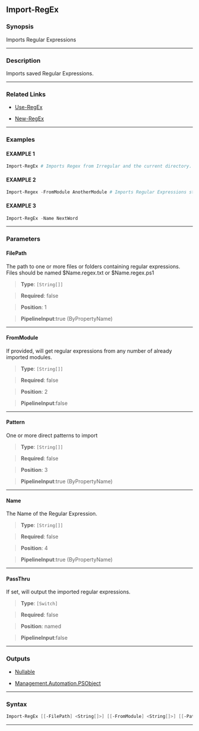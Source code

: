 
Import-RegEx
------------
### Synopsis
Imports Regular Expressions

---
### Description

Imports saved Regular Expressions.

---
### Related Links
* [Use-RegEx](Use-RegEx.md)



* [New-RegEx](New-RegEx.md)



---
### Examples
#### EXAMPLE 1
```PowerShell
Import-RegEx # Imports Regex from Irregular and the current directory.
```

#### EXAMPLE 2
```PowerShell
Import-Regex -FromModule AnotherModule # Imports Regular Expressions stored in another module.
```

#### EXAMPLE 3
```PowerShell
Import-RegEx -Name NextWord
```

---
### Parameters
#### **FilePath**

The path to one or more files or folders containing regular expressions.
Files should be named $Name.regex.txt or $Name.regex.ps1



> **Type**: ```[String[]]```

> **Required**: false

> **Position**: 1

> **PipelineInput**:true (ByPropertyName)



---
#### **FromModule**

If provided, will get regular expressions from any number of already imported modules.



> **Type**: ```[String[]]```

> **Required**: false

> **Position**: 2

> **PipelineInput**:false



---
#### **Pattern**

One or more direct patterns to import



> **Type**: ```[String[]]```

> **Required**: false

> **Position**: 3

> **PipelineInput**:true (ByPropertyName)



---
#### **Name**

The Name of the Regular Expression.



> **Type**: ```[String[]]```

> **Required**: false

> **Position**: 4

> **PipelineInput**:true (ByPropertyName)



---
#### **PassThru**

If set, will output the imported regular expressions.



> **Type**: ```[Switch]```

> **Required**: false

> **Position**: named

> **PipelineInput**:false



---
### Outputs
* [Nullable](https://learn.microsoft.com/en-us/dotnet/api/System.Nullable)


* [Management.Automation.PSObject](https://learn.microsoft.com/en-us/dotnet/api/System.Management.Automation.PSObject)




---
### Syntax
```PowerShell
Import-RegEx [[-FilePath] <String[]>] [[-FromModule] <String[]>] [[-Pattern] <String[]>] [[-Name] <String[]>] [-PassThru] [<CommonParameters>]
```
---


